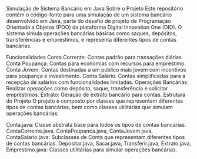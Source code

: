 Simulação de Sistema Bancário em Java
Sobre o Projeto
Este repositório contém o código-fonte para uma simulação de um sistema bancário desenvolvido em Java, parte do desafio de projeto de Programação Orientada a Objetos (POO) da plataforma Digital Innovation One (DIO). O sistema simula operações bancárias básicas como saques, depósitos, transferências e empréstimos, e representa diferentes tipos de contas bancárias.

Funcionalidades
Conta Corrente: Contas padrão para transações diárias.
Conta Poupança: Contas para economias com recursos para empréstimo.
Conta Jovem: Contas destinadas a um público mais jovem com incentivos para poupança e investimento.
Conta Salário: Contas simplificadas para a recepção de salários com funcionalidades limitadas.
Operações Bancárias: Realizar operações como depósito, saque, transferência e solicitar empréstimos.
Extrato: Geração de extrato bancário para contas.
Estrutura do Projeto
O projeto é composto por classes que representam diferentes tipos de contas bancárias, bem como classes utilitárias que simulam operações bancárias:

Conta.java: Classe abstrata base para todos os tipos de contas bancárias.
ContaCorrente.java, ContaPoupanca.java, ContaJovem.java, ContaSalario.java: Subclasses de Conta que representam diferentes tipos de contas bancárias.
Depositar.java, Sacar.java, Transferir.java, Extrato.java, Emprestimo.java: Classes utilitárias para simular operações bancárias.
